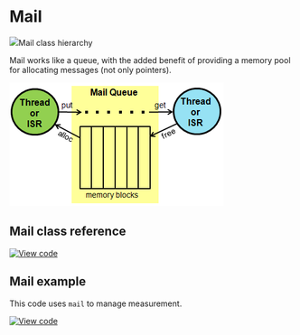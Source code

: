 # Mail

<span class="images">![](https://os.mbed.com/docs/mbed-os/v6.0-preview/mbed-os-api-doxy/classrtos_1_1_mail.png)<span>Mail class hierarchy</span></span>

Mail works like a queue, with the added benefit of providing a memory pool for allocating messages (not only pointers).

<span class="images">![](../../images/mail_queue.png)</span>

## Mail class reference

[![View code](https://www.mbed.com/embed/?type=library)](https://os.mbed.com/docs/mbed-os/v6.0-preview/mbed-os-api-doxy/classrtos_1_1_mail.html)

## Mail example

This code uses `mail` to manage measurement.

[![View code](https://www.mbed.com/embed/?url=https://github.com/ARMmbed/mbed-os-examples-docs_only/blob/master/APIs_RTOS/Mail)](https://github.com/ARMmbed/mbed-os-examples-docs_only/blob/master/APIs_RTOS/Mail/main.cpp)
